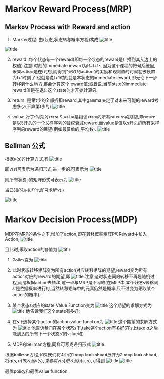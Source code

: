 # Markov Reward Process(MRP)

## Markov Process with Reward and action
1. Markov过程: 由(状态,状态转移概率方程)构成
![title](https://raw.githubusercontent.com/HViktorTsoi/gitnote-image/master/gitnote/2019/05/25/1558778944853-1558778944854.png)

![title](https://raw.githubusercontent.com/HViktorTsoi/gitnote-image/master/gitnote/2019/05/25/1558778984856-1558778984857.png)

2. reward: 每个状态有一个reward(即每一个状态的reward是广播到其入边上的权值),注意t时刻的immediate reward为R~t+1~,因为这个课程的符号系统里,采集action是在t时刻,而得到"采取的action"的奖励和观测值的时候就被设置为t+1时刻了.也就是说t+1时刻就是本状态的immediate reward,即无论下一步转移到什么地方,都会计算这个reward值;或者说,当前state的immediate reward值是在退出这个state时才开始计算的.

3. return: 是第t步的全部折扣reward,其中gamma决定了对未来可能的reward考虑多少(不算第t步的)
![title](https://raw.githubusercontent.com/HViktorTsoi/gitnote-image/master/gitnote/2019/05/25/1558779005329-1558779005333.png)

4. value: 对于t时刻的state S,value是指该state的所有reuturn的期望,即return是以S开头的一个采样序列的加权衰减reward,而value是值以s开头的所有采样序列的reward的期望(例如最简单的,平均数).
![title](https://raw.githubusercontent.com/HViktorTsoi/gitnote-image/master/gitnote/2019/05/25/1558779023901-1558779023903.png)

## Bellman 公式

根据$v(s)$的计算方式,有
![title](https://raw.githubusercontent.com/HViktorTsoi/gitnote-image/master/gitnote/2019/05/25/1558796372023-1558796372025.png)

即$v(s)$可表示为递归形式,进一步的,可表示为
![title](https://raw.githubusercontent.com/HViktorTsoi/gitnote-image/master/gitnote/2019/05/25/1558796439213-1558796439215.png)

则所有状态$s$的矩阵形式可表示为
![title](https://raw.githubusercontent.com/HViktorTsoi/gitnote-image/master/gitnote/2019/05/25/1558796621415-1558796621416.png)

当已知$R$和$\gamma$和$P$时,即可求解$v(.)$

![title](https://raw.githubusercontent.com/HViktorTsoi/gitnote-image/master/gitnote/2019/05/25/1558796855886-1558796855887.png)

# Markov Decision Process(MDP)

MDP在MRP的条件之下,增加了action,即在转移概率矩阵P和Reward中加入Action,
![title](https://raw.githubusercontent.com/HViktorTsoi/gitnote-image/master/gitnote/2019/05/26/1558881185872-1558881185884.png)

且此时,采取action的价值为
![title](https://raw.githubusercontent.com/HViktorTsoi/gitnote-image/master/gitnote/2019/05/27/1558938716729-1558938716730.png)

1. Policy变为
![title](https://raw.githubusercontent.com/HViktorTsoi/gitnote-image/master/gitnote/2019/05/26/1558881900232-1558881900232.png)

2. 此时状态转移矩阵变为所有action对应转移矩阵的期望,reward变为所有action对应的reward的期望,即
![title](https://raw.githubusercontent.com/HViktorTsoi/gitnote-image/master/gitnote/2019/05/26/1558882025529-1558882025529.png)
注意,这时状态间的转移不再是随机过程,而是根据action去转移,这一点与MRP是不同的(在MRP中,某个状态$s$转移到$s'$是依据概率进行的,当然转移矩阵中的元素仍然是概率,只不过变为采取某个action的概率);

3. 某个状态$s$对应的state Value Function变为
![title](https://raw.githubusercontent.com/HViktorTsoi/gitnote-image/master/gitnote/2019/05/26/1558882677961-1558882677961.png)
这个期望的求解方式为
![title](https://raw.githubusercontent.com/HViktorTsoi/gitnote-image/master/gitnote/2019/05/26/1558883253036-1558883253037.png)
他告诉我们这个state有多好;

4. 在$s$下选择某个action的action value function为
![title](https://raw.githubusercontent.com/HViktorTsoi/gitnote-image/master/gitnote/2019/05/26/1558882751185-1558882751187.png)
这个期望的求解方式为
![title](https://raw.githubusercontent.com/HViktorTsoi/gitnote-image/master/gitnote/2019/05/26/1558883540784-1558883540785.png)
他告诉我们在某个状态$s$下,take某个action有多好(在$s$上take $a$之后能到达的所有下一个状态$s'$的value和)

5. MDP的bellman方程,同样可写成递归形式
![title](https://raw.githubusercontent.com/HViktorTsoi/gitnote-image/master/gitnote/2019/05/27/1558886730436-1558886730436.png)

根据bellman方程,如果我们将4中的1 step look ahead展开为2 step look ahead,将$q(s,a)带入到v(s),或者将v(s)带入到q(s,a)$,可得到
![title](https://raw.githubusercontent.com/HViktorTsoi/gitnote-image/master/gitnote/2019/05/27/1558887041599-1558887041600.png)
![title](https://raw.githubusercontent.com/HViktorTsoi/gitnote-image/master/gitnote/2019/05/27/1558887052498-1558887052499.png)

最优policy和最优value function